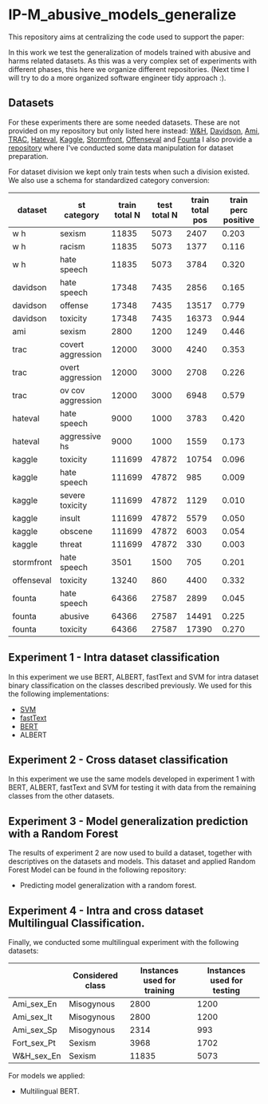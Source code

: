 # IP-M_abusive_models_generalize

This repository aims at centralizing the code used to support the paper:



In this work we test the generalization of models trained with abusive and harms related datasets.
As this was a very complex set of experiments with different phases, this here we organize different repositories.
(Next time I will try to do a more organized software engineer tidy approach :).

## Datasets

For these experiments there are some needed datasets. These are not provided on my repository but only listed here instead: [W&H](https://github.com/ZeerakW/hatespeech), [Davidson](https://github.com/t-davidson/hate-speech-and-offensive-language), [Ami](http://ceur-ws.org/Vol-2150/overview-AMI.pdf), [TRAC](https://www.aclweb.org/anthology/W18-4407.pdf), [Hateval](https://www.aclweb.org/anthology/S19-2007.pdf), [Kaggle](https://www.kaggle.com/c/jigsaw-toxic-comment-classification-challenge), [Stormfront](https://github.com/Vicomtech/hate-speech-dataset), [Offenseval](https://www.aclweb.org/anthology/S19-2010.pdf) and [Founta](https://zenodo.org/record/2657374)
I also provide a [repository](https://github.com/paulafortuna/abusive_harms_datasets_manipulation) where I've conducted some data manipulation for dataset preparation.

For dataset division we kept only train tests when such a division existed. We also use a schema for standardized category conversion:

| dataset    | st category       | train total N | test total N | train total pos | train perc positive |
|------------|-------------------|---------------|--------------|-----------------|---------------------|
| w h        | sexism            | 11835         | 5073         | 2407            | 0.203               |
| w h        | racism            | 11835         | 5073         | 1377            | 0.116               |
| w h        | hate speech       | 11835         | 5073         | 3784            | 0.320               |
| davidson   | hate speech       | 17348         | 7435         | 2856            | 0.165               |
| davidson   | offense           | 17348         | 7435         | 13517           | 0.779               |
| davidson   | toxicity          | 17348         | 7435         | 16373           | 0.944               |
| ami        | sexism            | 2800          | 1200         | 1249            | 0.446               |
| trac       | covert aggression | 12000         | 3000         | 4240            | 0.353               |
| trac       | overt aggression  | 12000         | 3000         | 2708            | 0.226               |
| trac       | ov cov aggression | 12000         | 3000         | 6948            | 0.579               |
| hateval    | hate speech       | 9000          | 1000         | 3783            | 0.420               |
| hateval    | aggressive hs     | 9000          | 1000         | 1559            | 0.173               |
| kaggle     | toxicity          | 111699        | 47872        | 10754           | 0.096               |
| kaggle     | hate speech       | 111699        | 47872        | 985             | 0.009               |
| kaggle     | severe toxicity   | 111699        | 47872        | 1129            | 0.010               |
| kaggle     | insult            | 111699        | 47872        | 5579            | 0.050               |
| kaggle     | obscene           | 111699        | 47872        | 6003            | 0.054               |
| kaggle     | threat            | 111699        | 47872        | 330             | 0.003               |
| stormfront | hate speech       | 3501          | 1500         | 705             | 0.201               |
| offenseval | toxicity          | 13240         | 860          | 4400            | 0.332               |
| founta     | hate speech       | 64366         | 27587        | 2899            | 0.045               |
| founta     | abusive           | 64366         | 27587        | 14491           | 0.225               |
| founta     | toxicity          | 64366         | 27587        | 17390           | 0.270               |

## Experiment 1 - Intra dataset classification

In this experiment we use BERT, ALBERT, fastText and SVM for intra dataset binary classification on the classes described previously.
We used for this the following implementations:
- [SVM](https://colab.research.google.com/drive/1yb0rfgFOZt9AeL0Hs5draQCV-e-7wwHz?usp=sharing#scrollTo=4u5nLQ6Fr0FT)
- [fastText](https://github.com/paulafortuna/abusive_harms_fastText)
- [BERT](https://colab.research.google.com/drive/1PRrByQvgNYf3cCc4LkN6k5rhw_rM9a9v?usp=sharing)
- ALBERT

## Experiment 2 - Cross dataset classification

In this experiment we use the same models developed in experiment 1 with BERT, ALBERT, fastText and SVM for testing it with data from the remaining classes from the other datasets.

## Experiment 3 - Model generalization prediction with a Random Forest

The results of experiment 2 are now used to build a dataset, together with descriptives on the datasets and models.
This dataset and applied Random Forest Model can be found in the following repository:
- Predicting model generalization with a random forest.

## Experiment 4 - Intra and cross dataset Multilingual Classification.

Finally, we conducted some multilingual experiment with the following datasets:

|             | Considered class | Instances used for training | Instances used for testing |
|-------------|------------------|-----------------------------|----------------------------|
| Ami_sex_En  | Misogynous       | 2800                        | 1200                       |
| Ami_sex_It  | Misogynous       | 2800                        | 1200                       |
| Ami_sex_Sp  | Misogynous       | 2314                        | 993                        |
| Fort_sex_Pt | Sexism           | 3968                        | 1702                       |
| W&H_sex_En  | Sexism           | 11835                       | 5073                       |

For models we applied: 

- Multilingual BERT.
